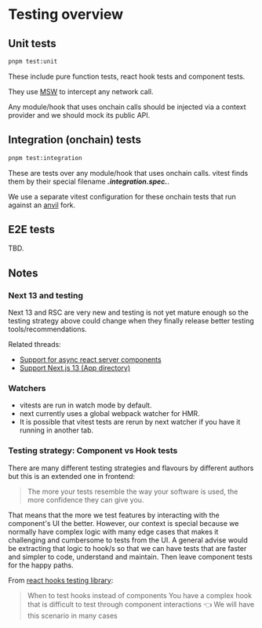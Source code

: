 # Testing overview

## Unit tests

```bash
pnpm test:unit
```

These include pure function tests, react hook tests and component tests.

They use [MSW](https://mswjs.io/) to intercept any network call.

Any module/hook that uses onchain calls should be injected via a context provider and we should mock its public API.

## Integration (onchain) tests

```bash
pnpm test:integration
```

These are tests over any module/hook that uses onchain calls. vitest finds them by their special filename ***.integration.spec.***.

We use a separate vitest configuration for these onchain tests that run against an [anvil](https://book.getfoundry.sh/anvil/) fork.

## E2E tests

TBD.

## Notes

### Next 13 and testing

Next 13 and RSC are very new and testing is not yet mature enough so the testing strategy above could change when they finally release better testing tools/recommendations.

Related threads:

- [Support for async react server components](https://github.com/testing-library/react-testing-library/issues/1209)
- [Support Next.js 13 (App directory)](https://github.com/mswjs/msw/issues/1644)

### Watchers

- vitests are run in watch mode by default.
- next currently uses a global webpack watcher for HMR.
- It is possible that vitest tests are rerun by next watcher if you have it running in another tab.

### Testing strategy: Component vs Hook tests

There are many different testing strategies and flavours by different authors but this is an extended one in frontend:

> The more your tests resemble the way your software is used, the more confidence they can give you.

That means that the more we test features by interacting with the component's UI the better. However, our context is special because we normally have complex logic with many edge cases that makes it challenging and cumbersome to tests from the UI. A general advise would be extracting that logic to hook/s so that we can have tests that are faster and simpler to code, understand and maintain. Then leave component tests for the happy paths.

From [react hooks testing library](https://react-hooks-testing-library.com/#the-solution):

> When to test hooks instead of components
> You have a complex hook that is difficult to test through component interactions 👈 We will have this scenario in many cases
